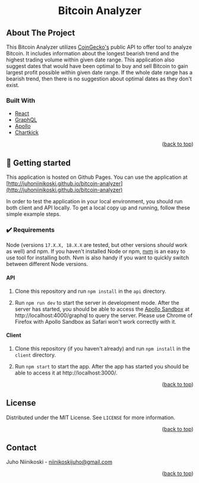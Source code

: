 <div id="top"></div>


<!-- PROJECT LOGO -->
<br />
<div align="center">

  <h1 align="center">Bitcoin Analyzer</h1>
  
</div>

<!-- ABOUT THE PROJECT -->
## About The Project

This Bitcoin Analyzer utilizes [CoinGecko's](https://www.coingecko.com/en/api/documentation) public API to offer tool to analyze Bitcoin.
It includes information about the longest bearish trend and the highest trading volume within given date range.
This application also suggest dates that would have been optimal to buy and sell Bitcoin to gain largest profit possible within given date range. If the whole date range has a bearish trend, then there is no suggestion about optimal dates as they don't exist.

### Built With

* [React](https://reactjs.org)
* [GraphQL](https://graphql.org)
* [Apollo](https://www.apollographql.com)
* [Chartkick](https://chartkick.com)

<p align="right">(<a href="#top">back to top</a>)</p>



<!-- GETTING STARTED -->
## 🚀 Getting started

This application is hosted on Github Pages. You can use the application at [http://juhoniinikoski.github.io/bitcoin-analyzer](http://juhoniinikoski.github.io/bitcoin-analyzer)

In order to test the application in your local environment, you should run both client and API locally. To get a local copy up and running, follow these simple example steps.

### ✔️ Requirements

Node (versions `17.X.X, 18.X.X` are tested, but other versions _should_ work as well) and npm. If you haven't installed Node or npm, [nvm](https://github.com/nvm-sh/nvm) is an easy to use tool for installing both. Nvm is also handy if you want to quickly switch between different Node versions.

#### API

1. Clone this repository and run `npm install` in the `api` directory.

2. Run `npm run dev` to start the server in development mode. After the server has started, you should be able to access the [Apollo Sandbox](https://www.apollographql.com/docs/studio/explorer/sandbox/) at http://localhost:4000/graphql to query the server. Please use Chrome of Firefox with Apollo Sandbox as Safari won't work correctly with it.

#### Client

1. Clone this repository (if you haven't already) and run `npm install` in the `client` directory.

2. Run `npm start` to start the app. After the app has started you should be able to access it at http://localhost:3000/.


<p align="right">(<a href="#top">back to top</a>)</p>


<!-- LICENSE -->
## License

Distributed under the MIT License. See `LICENSE` for more information.

<p align="right">(<a href="#top">back to top</a>)</p>



<!-- CONTACT -->
## Contact

Juho Niinikoski - niinikoskijuho@gmail.com

<p align="right">(<a href="#top">back to top</a>)</p>
